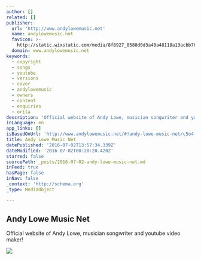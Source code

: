 ```yaml
---
author: []
related: []
publisher:
  url: 'http://www.andylowemusic.net'
  name: andylowemusic.net
  favicon: >-
    http://static.wixstatic.com/media/8f8927_8580d0d3a40a48118a13acbb763389bd.jpg/v1/fill/w_16%2Ch_16%2Clg_1/8f8927_8580d0d3a40a48118a13acbb763389bd.jpg
  domain: www.andylowemusic.net
keywords:
  - copyright
  - songs
  - youtube
  - versions
  - cover
  - andylowemusic
  - owners
  - content
  - enquiries
  - orita
description: 'Official website of Andy Lowe, musician songwriter and youtube video maker!'
inLanguage: en
app_links: []
isBasedOnUrl: 'http://www.andylowemusic.net/#!andy-lowe-music-net/c5o4'
title: Andy Lowe Music Net
datePublished: '2016-07-02T13:57:34.339Z'
dateModified: '2016-07-02T00:20:20.420Z'
starred: false
sourcePath: _posts/2016-07-02-andy-lowe-music-net.md
inFeed: true
hasPage: false
inNav: false
_context: 'http://schema.org'
_type: MediaObject

---
```

<article style=""><h1>Andy Lowe Music Net</h1><p>Official website of Andy Lowe, musician songwriter and youtube video maker!</p><img src="https://static.wixstatic.com/media/8f8927_b127d0fd8fb24a1ba28e9b245ebd805c.jpg" /></article>